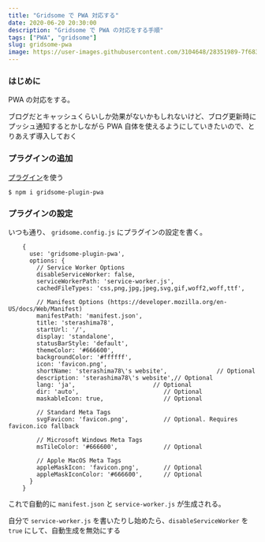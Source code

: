 ```yaml
---
title: "Gridsome で PWA 対応する"
date: 2020-06-20 20:30:00
description: "Gridsome で PWA の対応をする手順"
tags: ["PWA", "gridsome"]
slug: gridsome-pwa
image: https://user-images.githubusercontent.com/3104648/28351989-7f68389e-6c4b-11e7-9bf2-e9fcd4977e7a.png
---
```


### はじめに

PWA の対応をする。

ブログだとキャッシュくらいしか効果がないかもしれないけど、ブログ更新時にプッシュ通知するとかしながら PWA 自体を使えるようにしていきたいので、とりあえず導入しておく

### プラグインの追加

[プラグイン](https://gridsome.org/plugins/gridsome-plugin-pwa)を使う

```
$ npm i gridsome-plugin-pwa
```

### プラグインの設定

いつも通り、 `gridsome.config.js` にプラグインの設定を書く。

```
    {
      use: 'gridsome-plugin-pwa',
      options: {
        // Service Worker Options
        disableServiceWorker: false,
        serviceWorkerPath: 'service-worker.js',
        cachedFileTypes: 'css,png,jpg,jpeg,svg,gif,woff2,woff,ttf',

        // Manifest Options (https://developer.mozilla.org/en-US/docs/Web/Manifest)
        manifestPath: 'manifest.json',
        title: 'sterashima78',
        startUrl: '/',
        display: 'standalone',
        statusBarStyle: 'default',
        themeColor: '#666600',
        backgroundColor: '#ffffff',
        icon: 'favicon.png',
        shortName: 'sterashima78\'s website',              // Optional
        description: 'sterashima78\'s website',// Optional
        lang: 'ja',                      // Optional
        dir: 'auto',                        // Optional
        maskableIcon: true,                 // Optional

        // Standard Meta Tags
        svgFavicon: 'favicon.png',          // Optional. Requires favicon.ico fallback

        // Microsoft Windows Meta Tags
        msTileColor: '#666600',             // Optional

        // Apple MacOS Meta Tags
        appleMaskIcon: 'favicon.png',       // Optional
        appleMaskIconColor: '#666600',      // Optional
      }
    }
```

これで自動的に `manifest.json` と `service-worker.js` が生成される。

自分で `service-worker.js` を書いたりし始めたら、`disableServiceWorker` を `true` にして、自動生成を無効にする

